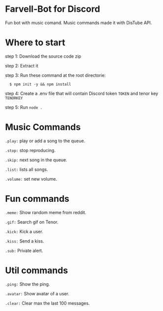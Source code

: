 # Farvell-Bot for Discord
Fun bot with music comand. Music commands made it with DisTube API.

# Where to start
  step 1: Download the source code zip
  
  step 2: Extract it
  
  step 3: Run these command at the root directorie:
  
      $ npm init -y && npm install
      
  
  step 4: Create a .env file that will contain Discord token `TOKEN` and tenor key `TENORKEY`
  
  step 5: Run `node .`

# Music Commands
  `.play:` play or add a song to the queue.
  
  `.stop:` stop reproducing.
  
  `.skip:` next song in the queue.
  
  `.list:` lists all songs.
  
  `.volume:` set new volume.
  
# Fun commands
  `.meme:` Show random meme from reddit.
  
  `.gif:` Search gif on Tenor.
  
  `.kick:` Kick a user.
  
  `.kiss:` Send a kiss.
  
  `.sub:` Private alert.
  
# Util commands  
  `.ping:` Show the ping.

  `.avatar:` Show avatar of a user.

  `.clear:` Clear max the last 100 messages.
